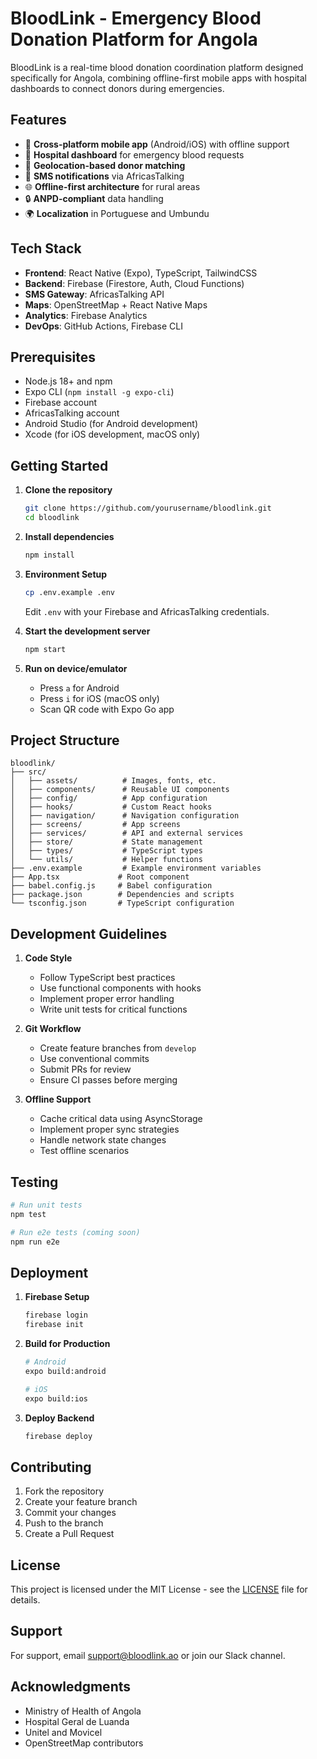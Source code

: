 # BloodLink - Emergency Blood Donation Platform for Angola

BloodLink is a real-time blood donation coordination platform designed specifically for Angola, combining offline-first mobile apps with hospital dashboards to connect donors during emergencies.

## Features

- 📱 **Cross-platform mobile app** (Android/iOS) with offline support
- 🏥 **Hospital dashboard** for emergency blood requests
- 📍 **Geolocation-based donor matching**
- 📲 **SMS notifications** via AfricasTalking
- 🌐 **Offline-first architecture** for rural areas
- 🔒 **ANPD-compliant** data handling
- 🌍 **Localization** in Portuguese and Umbundu

## Tech Stack

- **Frontend**: React Native (Expo), TypeScript, TailwindCSS
- **Backend**: Firebase (Firestore, Auth, Cloud Functions)
- **SMS Gateway**: AfricasTalking API
- **Maps**: OpenStreetMap + React Native Maps
- **Analytics**: Firebase Analytics
- **DevOps**: GitHub Actions, Firebase CLI

## Prerequisites

- Node.js 18+ and npm
- Expo CLI (`npm install -g expo-cli`)
- Firebase account
- AfricasTalking account
- Android Studio (for Android development)
- Xcode (for iOS development, macOS only)

## Getting Started

1. **Clone the repository**
   ```bash
   git clone https://github.com/yourusername/bloodlink.git
   cd bloodlink
   ```

2. **Install dependencies**
   ```bash
   npm install
   ```

3. **Environment Setup**
   ```bash
   cp .env.example .env
   ```
   Edit `.env` with your Firebase and AfricasTalking credentials.

4. **Start the development server**
   ```bash
   npm start
   ```

5. **Run on device/emulator**
   - Press `a` for Android
   - Press `i` for iOS (macOS only)
   - Scan QR code with Expo Go app

## Project Structure

```
bloodlink/
├── src/
│   ├── assets/          # Images, fonts, etc.
│   ├── components/      # Reusable UI components
│   ├── config/          # App configuration
│   ├── hooks/           # Custom React hooks
│   ├── navigation/      # Navigation configuration
│   ├── screens/         # App screens
│   ├── services/        # API and external services
│   ├── store/           # State management
│   ├── types/           # TypeScript types
│   └── utils/           # Helper functions
├── .env.example         # Example environment variables
├── App.tsx             # Root component
├── babel.config.js     # Babel configuration
├── package.json        # Dependencies and scripts
└── tsconfig.json       # TypeScript configuration
```

## Development Guidelines

1. **Code Style**
   - Follow TypeScript best practices
   - Use functional components with hooks
   - Implement proper error handling
   - Write unit tests for critical functions

2. **Git Workflow**
   - Create feature branches from `develop`
   - Use conventional commits
   - Submit PRs for review
   - Ensure CI passes before merging

3. **Offline Support**
   - Cache critical data using AsyncStorage
   - Implement proper sync strategies
   - Handle network state changes
   - Test offline scenarios

## Testing

```bash
# Run unit tests
npm test

# Run e2e tests (coming soon)
npm run e2e
```

## Deployment

1. **Firebase Setup**
   ```bash
   firebase login
   firebase init
   ```

2. **Build for Production**
   ```bash
   # Android
   expo build:android

   # iOS
   expo build:ios
   ```

3. **Deploy Backend**
   ```bash
   firebase deploy
   ```

## Contributing

1. Fork the repository
2. Create your feature branch
3. Commit your changes
4. Push to the branch
5. Create a Pull Request

## License

This project is licensed under the MIT License - see the [LICENSE](LICENSE) file for details.

## Support

For support, email support@bloodlink.ao or join our Slack channel.

## Acknowledgments

- Ministry of Health of Angola
- Hospital Geral de Luanda
- Unitel and Movicel
- OpenStreetMap contributors 